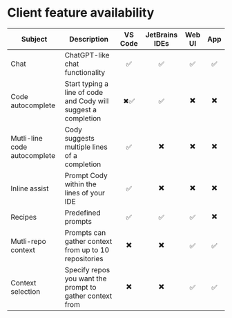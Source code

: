 # Client feature availability

| Subject                      | Description                                             | VS Code | JetBrains IDEs | Web UI | App |
|-----------------------------|---------------------------------------------------------|:-:|:-:|:-:|:-:|
|Chat                         | ChatGPT-like chat functionality                         |✅|✅|✅|✅|
|Code autocomplete                  | Start typing a line of code and Cody will suggest a completion|✖✅|✅|✖️|✖️| 
|Mutli-line code autocomplete      | Cody suggests multiple lines of a completion            |✅|✖️|✖️|✖️| 
|Inline assist                | Prompt Cody within the lines of your IDE                |✅|✖️|✖️|✖️| 
|Recipes                      | Predefined prompts |✅|✅|✅|✖️|
|Mutli-repo context          | Prompts can gather context from up to 10 repositories |✖️|✖️|✅|✅|
|Context selection            | Specify repos you want the prompt to gather context from|✖️|✖️|✅|✅|

